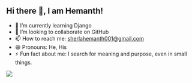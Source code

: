 ## Hi there 👋, I am Hemanth!

<!--
**SHERLAHEMANTH001/SHERLAHEMANTH001** is a ✨ _special_ ✨ repository because its `README.md` (this file) appears on your GitHub profile.

Here are some ideas to get you started:

- 🔭 I’m currently working on ...
- 🌱 I’m currently learning ...
- 👯 I’m looking to collaborate on ...
- 🤔 I’m looking for help with ...
- 💬 Ask me about ...
- 📫 How to reach me: ...
- 😄 Pronouns: ...
- ⚡ Fun fact: ...
-->
- 🌱 I’m currently learning Django
- 👯 I’m looking to collaborate on GitHub
- 📫 How to reach me: sherlahemanth001@gmail.com
- 😄 Pronouns: He, His
- ⚡ Fun fact about me: I search for meaning and purpose, even in small things.

<img src="https://github-readme-stats.vercel.app/api?username=sherlahemanth001&&show_icons=true&title_color=ffffff&icon_color=34eb4f&text_color=daf7dc&bg_color=151519">
